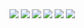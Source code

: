 <img src="https://picsum.photos/500/100?1">
<img src="https://picsum.photos/480/90?2">
<img src="https://picsum.photos/460/80?3">
<img src="https://picsum.photos/440/70?4">
<img src="https://picsum.photos/420/60?5">
<img src="https://picsum.photos/400/50?6">

